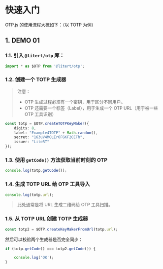 # 快速入门

OTP.js 的使用流程大概如下：（以 TOTP 为例）

## 1. DEMO 01

### 1.1. 引入 `@litert/otp` 库：

```ts
import * as $OTP from '@litert/otp';
```

### 1.2. 创建一个 TOTP 生成器

> 注意：
> - OTP 生成过程必须有一个密钥，用于区分不同用户。
> - OTP 还需要一个标签（Label），用于生成一个 OTP URL（用于被一些 OTP 工具识别）

```ts
const totp = $OTP.createTOTPKeyMaker({
    digits: 8,
    label: "Example4TOTP" + Math.random(),
    secret: "163uV4MOLEr6FGKF2CEFh",
    issuer: "LiteRT"
});
```

### 1.3. 使用 `getCode()` 方法获取当前时刻的 OTP

```ts
console.log(totp.getCode());
```

### 1.4. 生成 TOTP URL 给 OTP 工具导入

```ts
console.log(totp.url);
```

> 此处通常是将 URL 生成二维码给 OTP 工具扫描。

### 1.5. 从 TOTP URL 创建 TOTP 生成器

```ts
const totp2 = $OTP.createKeyMakerFromUrl(totp.url);
```

然后可以校验两个生成器是否完全同步：

```ts
if (totp.getCode() === totp2.getCode()) {

    console.log('OK');
}
```
